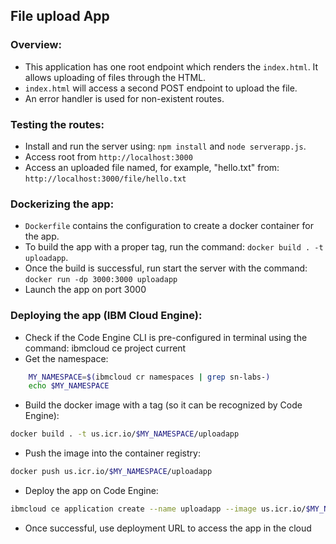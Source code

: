 ## File upload App

### Overview:

- This application has one root endpoint which renders the `index.html`. It allows uploading of files through the HTML. 
- `index.html` will access a second POST endpoint to upload the file.
- An error handler is used for non-existent routes.

### Testing the routes:

- Install and run the server using: `npm install` and `node serverapp.js`.
- Access root from `http://localhost:3000`
- Access an uploaded file named, for example, "hello.txt" from: `http://localhost:3000/file/hello.txt`

### Dockerizing the app:

- `Dockerfile` contains the configuration to create a docker container for the app.
- To build the app with a proper tag, run the command: `docker build . -t uploadapp`.
- Once the build is successful, run start the server with the command: `docker run -dp 3000:3000 uploadapp`
- Launch the app on port 3000

### Deploying the app (IBM Cloud Engine):

- Check if the Code Engine CLI is pre-configured in terminal using the command: ibmcloud ce project current
- Get the namespace: 
```sh
    MY_NAMESPACE=$(ibmcloud cr namespaces | grep sn-labs-)
    echo $MY_NAMESPACE
```
- Build the docker image with a tag (so it can be recognized by Code Engine): 
```sh
docker build . -t us.icr.io/$MY_NAMESPACE/uploadapp
```
- Push the image into the container registry: 
```sh
docker push us.icr.io/$MY_NAMESPACE/uploadapp
```
- Deploy the app on Code Engine: 
```sh
ibmcloud ce application create --name uploadapp --image us.icr.io/$MY_NAMESPACE/uploadapp --registry-secret icr-secret --port 3000
```
- Once successful, use deployment URL to access the app in the cloud